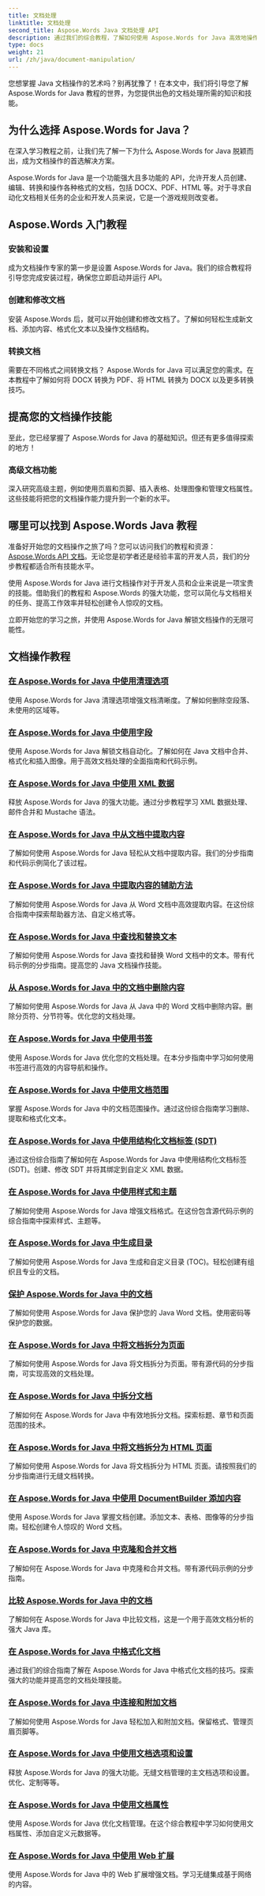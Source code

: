 ```yaml
---
title: 文档处理
linktitle: 文档处理
second_title: Aspose.Words Java 文档处理 API
description: 通过我们的综合教程，了解如何使用 Aspose.Words for Java 高效地操作文档。立即提高您的 Java 文档处理技能！
type: docs
weight: 21
url: /zh/java/document-manipulation/
---
```



您想掌握 Java 文档操作的艺术吗？别再犹豫了！在本文中，我们将引导您了解 Aspose.Words for Java 教程的世界，为您提供出色的文档处理所需的知识和技能。

## 为什么选择 Aspose.Words for Java？

在深入学习教程之前，让我们先了解一下为什么 Aspose.Words for Java 脱颖而出，成为文档操作的首选解决方案。

Aspose.Words for Java 是一个功能强大且多功能的 API，允许开发人员创建、编辑、转换和操作各种格式的文档，包括 DOCX、PDF、HTML 等。对于寻求自动化文档相关任务的企业和开发人员来说，它是一个游戏规则改变者。

## Aspose.Words 入门教程

### 安装和设置

成为文档操作专家的第一步是设置 Aspose.Words for Java。我们的综合教程将引导您完成安装过程，确保您立即启动并运行 API。

### 创建和修改文档

安装 Aspose.Words 后，就可以开始创建和修改文档了。了解如何轻松生成新文档、添加内容、格式化文本以及操作文档结构。

### 转换文档

需要在不同格式之间转换文档？ Aspose.Words for Java 可以满足您的需求。在本教程中了解如何将 DOCX 转换为 PDF、将 HTML 转换为 DOCX 以及更多转换技巧。

## 提高您的文档操作技能

至此，您已经掌握了 Aspose.Words for Java 的基础知识。但还有更多值得探索的地方！ 

### 高级文档功能

深入研究高级主题，例如使用页眉和页脚、插入表格、处理图像和管理文档属性。这些技能将把您的文档操作能力提升到一个新的水平。

## 哪里可以找到 Aspose.Words Java 教程

准备好开始您的文档操作之旅了吗？您可以访问我们的教程和资源：[Aspose.Words API 文档](https://reference.aspose.com/words/java/)。无论您是初学者还是经验丰富的开发人员，我们的分步教程都适合所有技能水平。

使用 Aspose.Words for Java 进行文档操作对于开发人员和企业来说是一项宝贵的技能。借助我们的教程和 Aspose.Words 的强大功能，您可以简化与文档相关的任务、提高工作效率并轻松创建令人惊叹的文档。

立即开始您的学习之旅，并使用 Aspose.Words for Java 解锁文档操作的无限可能性。

## 文档操作教程
### [在 Aspose.Words for Java 中使用清理选项](./using-cleanup-options/)
使用 Aspose.Words for Java 清理选项增强文档清晰度。了解如何删除空段落、未使用的区域等。
### [在 Aspose.Words for Java 中使用字段](./using-fields/)
使用 Aspose.Words for Java 解锁文档自动化。了解如何在 Java 文档中合并、格式化和插入图像。用于高效文档处理的全面指南和代码示例。
### [在 Aspose.Words for Java 中使用 XML 数据](./using-xml-data/)
释放 Aspose.Words for Java 的强大功能。通过分步教程学习 XML 数据处理、邮件合并和 Mustache 语法。
### [在 Aspose.Words for Java 中从文档中提取内容](./extracting-content-from-documents/)
了解如何使用 Aspose.Words for Java 轻松从文档中提取内容。我们的分步指南和代码示例简化了该过程。
### [在 Aspose.Words for Java 中提取内容的辅助方法](./helper-methods-for-extracting-content/)
了解如何使用 Aspose.Words for Java 从 Word 文档中高效提取内容。在这份综合指南中探索帮助器方法、自定义格式等。
### [在 Aspose.Words for Java 中查找和替换文本](./finding-and-replacing-text/)
了解如何使用 Aspose.Words for Java 查找和替换 Word 文档中的文本。带有代码示例的分步指南。提高您的 Java 文档操作技能。
### [从 Aspose.Words for Java 中的文档中删除内容](./removing-content-from-documents/)
了解如何使用 Aspose.Words for Java 从 Java 中的 Word 文档中删除内容。删除分页符、分节符等。优化您的文档处理。
### [在 Aspose.Words for Java 中使用书签](./using-bookmarks/)
使用 Aspose.Words for Java 优化您的文档处理。在本分步指南中学习如何使用书签进行高效的内容导航和操作。
### [在 Aspose.Words for Java 中使用文档范围](./using-document-ranges/)
掌握 Aspose.Words for Java 中的文档范围操作。通过这份综合指南学习删除、提取和格式化文本。
### [在 Aspose.Words for Java 中使用结构化文档标签 (SDT)](./using-structured-document-tags/)
通过这份综合指南了解如何在 Aspose.Words for Java 中使用结构化文档标签 (SDT)。创建、修改 SDT 并将其绑定到自定义 XML 数据。
### [在 Aspose.Words for Java 中使用样式和主题](./using-styles-and-themes/)
了解如何使用 Aspose.Words for Java 增强文档格式。在这份包含源代码示例的综合指南中探索样式、主题等。
### [在 Aspose.Words for Java 中生成目录](./generating-table-of-contents/)
了解如何使用 Aspose.Words for Java 生成和自定义目录 (TOC)。轻松创建有组织且专业的文档。
### [保护 Aspose.Words for Java 中的文档](./protecting-documents/)
了解如何使用 Aspose.Words for Java 保护您的 Java Word 文档。使用密码等保护您的数据。
### [在 Aspose.Words for Java 中将文档拆分为页面](./splitting-documents-into-pages/)
了解如何使用 Aspose.Words for Java 将文档拆分为页面。带有源代码的分步指南，可实现高效的文档处理。
### [在 Aspose.Words for Java 中拆分文档](./splitting-documents/)
了解如何在 Aspose.Words for Java 中有效地拆分文档。探索标题、章节和页面范围的技术。
### [在 Aspose.Words for Java 中将文档拆分为 HTML 页面](./splitting-documents-into-html-pages/)
了解如何使用 Aspose.Words for Java 将文档拆分为 HTML 页面。请按照我们的分步指南进行无缝文档转换。
### [在 Aspose.Words for Java 中使用 DocumentBuilder 添加内容](./adding-content-using-documentbuilder/)
使用 Aspose.Words for Java 掌握文档创建。添加文本、表格、图像等的分步指南。轻松创建令人惊叹的 Word 文档。
### [在 Aspose.Words for Java 中克隆和合并文档](./cloning-and-combining-documents/)
了解如何在 Aspose.Words for Java 中克隆和合并文档。带有源代码示例的分步指南。
### [比较 Aspose.Words for Java 中的文档](./comparing-documents/)
了解如何在 Aspose.Words for Java 中比较文档，这是一个用于高效文档分析的强大 Java 库。 
### [在 Aspose.Words for Java 中格式化文档](./formatting-documents/)
通过我们的综合指南了解在 Aspose.Words for Java 中格式化文档的技巧。探索强大的功能并提高您的文档处理技能。
### [在 Aspose.Words for Java 中连接和附加文档](./joining-and-appending-documents/)
了解如何使用 Aspose.Words for Java 轻松加入和附加文档。保留格式、管理页眉页脚等。
### [在 Aspose.Words for Java 中使用文档选项和设置](./using-document-options-and-settings/)
释放 Aspose.Words for Java 的强大功能。无缝文档管理的主文档选项和设置。优化、定制等等。
### [在 Aspose.Words for Java 中使用文档属性](./using-document-properties/)
使用 Aspose.Words for Java 优化文档管理。在这个综合教程中学习如何使用文档属性、添加自定义元数据等。
### [在 Aspose.Words for Java 中使用 Web 扩展](./using-web-extensions/)
使用 Aspose.Words for Java 中的 Web 扩展增强文档。学习无缝集成基于网络的内容。 